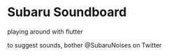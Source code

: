 # Subaru Soundboard

playing around with flutter

to suggest sounds, bother @SubaruNoises on Twitter